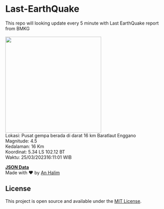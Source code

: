 # Last-EarthQuake
This repo will looking update every 5 minute with Last EarthQuake report from BMKG
<br>
<br>
<img src="https://ews.bmkg.go.id/TEWS/data/20230325161101.mmi.jpg?67762m5ssmy5ts0idfh4e0z" width="300"/>
<br>
Lokasi: Pusat gempa berada di darat 16 km Baratlaut Enggano <br>
Magnitude: 4.5 <br>
Kedalaman: 16 Km <br>
Koordinat: 5.34 LS 102.12 BT <br>
Waktu: 25/03/202316:11:01 WIB <br>

<a href="./data/data.json">**JSON Data**</a>
<br>
Made with ❤️ by <a href="https://github.com/an-halim">An Halim</a>
## License

This project is open source and available under the [MIT License](LICENSE).
